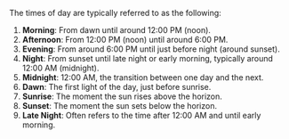 The times of day are typically referred to as the following:

1. **Morning**: From dawn until around 12:00 PM (noon).
2. **Afternoon**: From 12:00 PM (noon) until around 6:00 PM.
3. **Evening**: From around 6:00 PM until just before night (around sunset).
4. **Night**: From sunset until late night or early morning, typically around 12:00 AM (midnight).
5. **Midnight**: 12:00 AM, the transition between one day and the next.
6. **Dawn**: The first light of the day, just before sunrise.
7. **Sunrise**: The moment the sun rises above the horizon.
8. **Sunset**: The moment the sun sets below the horizon.
9. **Late Night**: Often refers to the time after 12:00 AM and until early morning.
